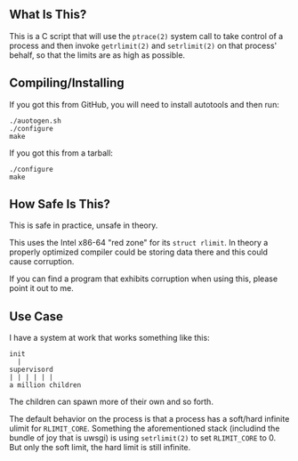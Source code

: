## What Is This?

This is a C script that will use the `ptrace(2)` system call to take control of
a process and then invoke `getrlimit(2)` and `setrlimit(2)` on that process'
behalf, so that the limits are as high as possible.

## Compiling/Installing

If you got this from GitHub, you will need to install autotools and then run:

    ./auotogen.sh
    ./configure
    make

If you got this from a tarball:

    ./configure
    make

## How Safe Is This?

This is safe in practice, unsafe in theory.

This uses the Intel x86-64 "red zone" for its `struct rlimit`. In theory a
properly optimized compiler could be storing data there and this could cause
corruption.

If you can find a program that exhibits corruption when using this, please point
it out to me.

## Use Case

I have a system at work that works something like this:

    init
      |
    supervisord
    | | | | | |
    a million children

The children can spawn more of their own and so forth.

The default behavior on the process is that a process has a soft/hard infinite
ulimit for `RLIMIT_CORE`. Something the aforementioned stack (includind the
bundle of joy that is uwsgi) is using `setrlimit(2)` to set `RLIMIT_CORE` to 0.
But only the soft limit, the hard limit is still infinite.
